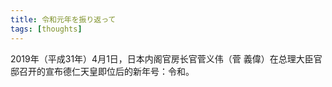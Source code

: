 ```yaml
---
title: 令和元年を振り返って
tags: [thoughts]
---
```

2019年（平成31年）4月1日，日本内阁官房长官菅义伟（菅 義偉）在总理大臣官邸召开的宣布德仁天皇即位后的新年号：令和。